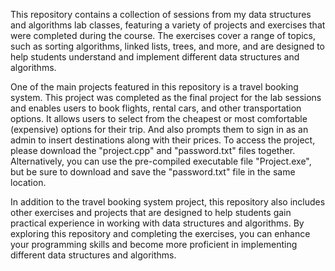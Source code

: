 This repository contains a collection of sessions from my data structures and algorithms lab classes, featuring a variety of projects and exercises that were completed during the course. The exercises cover a range of topics, such as sorting algorithms, linked lists, trees, and more, and are designed to help students understand and implement different data structures and algorithms.

One of the main projects featured in this repository is a travel booking system. This project was completed as the final project for the lab sessions and enables users to book flights, rental cars, and other transportation options. It allows users to select from the cheapest or most comfortable (expensive) options for their trip. And also prompts them to sign in as an admin to insert destinations along with their prices. To access the project, please download the "project.cpp" and "password.txt" files together. Alternatively, you can use the pre-compiled executable file "Project.exe", but be sure to download and save the "password.txt" file in the same location.

In addition to the travel booking system project, this repository also includes other exercises and projects that are designed to help students gain practical experience in working with data structures and algorithms. By exploring this repository and completing the exercises, you can enhance your programming skills and become more proficient in implementing different data structures and algorithms.
